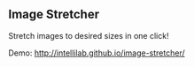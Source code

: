 Image Stretcher
---

Stretch images to desired sizes in one click!

Demo: http://intellilab.github.io/image-stretcher/
